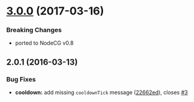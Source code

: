 <a name="3.0.0"></a>
# [3.0.0](https://github.com/SupportClass/lfg-hypetrain/compare/v2.0.1...v3.0.0) (2017-03-16)

### Breaking Changes
* ported to NodeCG v0.8


<a name="2.0.1"></a>
## 2.0.1 (2016-03-13)


### Bug Fixes

* **cooldown:** add missing `cooldownTick` message ([22662ed](https://github.com/SupportClass/lfg-hypetrain/commit/22662ed)), closes [#3](https://github.com/SupportClass/lfg-hypetrain/issues/3)



